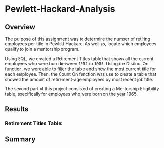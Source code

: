 # Pewlett-Hackard-Analysis

## Overview

The purpose of this assignment was to determine the number of retiring employees per title in Pewlett Hackard. As well as, locate which employees qualify to join a mentorship program.

Using SQL, we created a Retirement Titles table that shows all the current employees who were born between 1952 to 1955. Using the Distinct On function, we were able to filter the table and show the most current title for each employee. Then, the Count On function was use to create a table that showed the amount of retirement-age employees by most recent job title.

The second part of this project consisted of creating a Mentorship Eiligibility table, specifically for employees who were born on the year 1965.

## Results

### Retirement Titles Table:



## Summary
